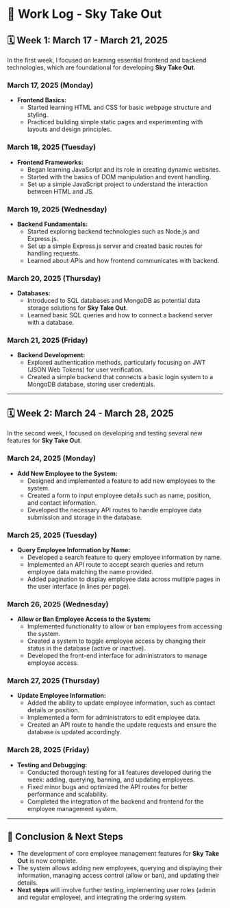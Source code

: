 
# 📝 Work Log - Sky Take Out

## 🗓️ **Week 1: March 17 - March 21, 2025**  
In the first week, I focused on learning essential frontend and backend technologies, which are foundational for developing **Sky Take Out**.

### **March 17, 2025 (Monday)**  
- **Frontend Basics:**  
  - Started learning HTML and CSS for basic webpage structure and styling.  
  - Practiced building simple static pages and experimenting with layouts and design principles.

### **March 18, 2025 (Tuesday)**  
- **Frontend Frameworks:**  
  - Began learning JavaScript and its role in creating dynamic websites.  
  - Started with the basics of DOM manipulation and event handling.
  - Set up a simple JavaScript project to understand the interaction between HTML and JS.

### **March 19, 2025 (Wednesday)**  
- **Backend Fundamentals:**  
  - Started exploring backend technologies such as Node.js and Express.js.  
  - Set up a simple Express.js server and created basic routes for handling requests.  
  - Learned about APIs and how frontend communicates with backend.

### **March 20, 2025 (Thursday)**  
- **Databases:**  
  - Introduced to SQL databases and MongoDB as potential data storage solutions for **Sky Take Out**.  
  - Learned basic SQL queries and how to connect a backend server with a database.

### **March 21, 2025 (Friday)**  
- **Backend Development:**  
  - Explored authentication methods, particularly focusing on JWT (JSON Web Tokens) for user verification.  
  - Created a simple backend that connects a basic login system to a MongoDB database, storing user credentials.

---

## 🗓️ **Week 2: March 24 - March 28, 2025**  
In the second week, I focused on developing and testing several new features for **Sky Take Out**.

### **March 24, 2025 (Monday)**  
- **Add New Employee to the System:**  
  - Designed and implemented a feature to add new employees to the system.  
  - Created a form to input employee details such as name, position, and contact information.  
  - Developed the necessary API routes to handle employee data submission and storage in the database.

### **March 25, 2025 (Tuesday)**  
- **Query Employee Information by Name:**  
  - Developed a search feature to query employee information by name.  
  - Implemented an API route to accept search queries and return employee data matching the name provided.  
  - Added pagination to display employee data across multiple pages in the user interface (n lines per page).

### **March 26, 2025 (Wednesday)**  
- **Allow or Ban Employee Access to the System:**  
  - Implemented functionality to allow or ban employees from accessing the system.  
  - Created a system to toggle employee access by changing their status in the database (active or inactive).  
  - Developed the front-end interface for administrators to manage employee access.

### **March 27, 2025 (Thursday)**  
- **Update Employee Information:**  
  - Added the ability to update employee information, such as contact details or position.  
  - Implemented a form for administrators to edit employee data.  
  - Created an API route to handle the update requests and ensure the database is updated accordingly.

### **March 28, 2025 (Friday)**  
- **Testing and Debugging:**  
  - Conducted thorough testing for all features developed during the week: adding, querying, banning, and updating employees.  
  - Fixed minor bugs and optimized the API routes for better performance and scalability.  
  - Completed the integration of the backend and frontend for the employee management system.

---

## 🚀 **Conclusion & Next Steps**
- The development of core employee management features for **Sky Take Out** is now complete.
- The system allows adding new employees, querying and displaying their information, managing access control (allow or ban), and updating their details.
- **Next steps** will involve further testing, implementing user roles (admin and regular employee), and integrating the ordering system.

